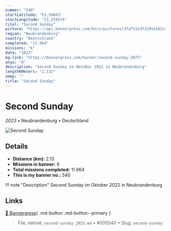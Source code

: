 ```yaml
---
nummer: "540"
startLatitude: "53,56603"
startLongitude: "13,259574"
titel: "Second Sunday"
picture: "https://api.bannergress.com/bnrs/pictures/37af51a3f3295a162c245f325a7e4d61"
region: "Neubrandenburg"
country: "Deutschland"
completed: "11.964"
missions: "6"
date: "2023"
bg-link: "https://bannergress.com/banner/second-sunday-2075"
onyx: "0"
description: "Second Sunday im Oktober 2022 in Neubrandenburg"
lengthKMeters: "2,132"
umap: ""
title: "Second Sunday"
---
```

# Second Sunday

*2023* • Neubrandenburg • Deutschland

![Second Sunday](https://api.bannergress.com/bnrs/pictures/37af51a3f3295a162c245f325a7e4d61)

## Details
- **Distance (km):** 2.13
- **Missions in banner:** 6
- **Total missions completed:** 11.964
- **This is my banner no.:** 540


!!! note "Description"
    Second Sunday im Oktober 2022 in Neubrandenburg



## Links
[🔗 Bannergress](https://bannergress.com/banner/second-sunday-2075){ .md-button .md-button--primary }



> File: `000540_second-sunday_2023.md` • #000540 • Slug: `second-sunday`

